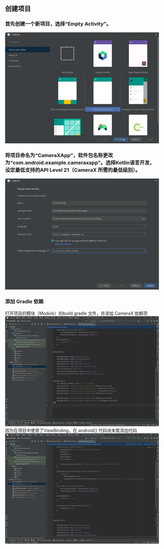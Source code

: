 ## 创建项目
### 首先创建一个新项目，选择“Empty Activity”。
![image](https://github.com/FIVEseconds59/Software-Project-Practice/blob/main/%E5%AE%9E%E9%AA%8C2_2/Picture/1.png)
### 将项目命名为“CameraXApp”，软件包名称更改为“com.android.example.cameraxapp”。选择Kotlin语言开发，设定最低支持的API Level 21（CameraX 所需的最低级别）。
![image](https://github.com/FIVEseconds59/Software-Project-Practice/blob/main/%E5%AE%9E%E9%AA%8C2_2/Picture/2.png)
### 添加 Gradle 依赖
打开项目的模块（Module）的build.gradle 文件，并添加 CameraX 依赖项
![image](https://github.com/FIVEseconds59/Software-Project-Practice/blob/main/%E5%AE%9E%E9%AA%8C2_2/Picture/3.png)
因为在项目中使用了ViewBinding，在 android{} 代码块末尾添加代码
![image](https://github.com/FIVEseconds59/Software-Project-Practice/blob/main/%E5%AE%9E%E9%AA%8C2_2/Picture/4.png)
